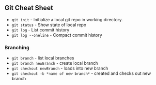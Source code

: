 ## Git Cheat Sheet

* `git init` - Initialize a local git repo in working directory.
* `git status` - Show state of local repo
* `git log` - List commit history
* `git log --oneline` - Compact commit history

### Branching
* `git branch` - list local branches
* `git branch newBranch` - create local branch
* `git checkout newBranch` - loads into new branch
* `git checkout -b *name of new branch*` - created and checks out new branch
